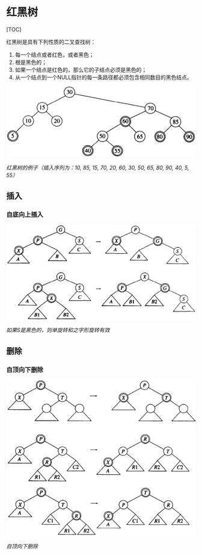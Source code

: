 # 红黑树

[TOC]



红黑树是具有下列性质的二叉查找树：

1. 每一个结点或者红色，或者黑色；
2. 根是黑色的；
3. 如果一个结点是红色的，那么它的子结点必须是黑色的；
4. 从一个结点到一个NULL指针的每一条路径都必须包含相同数目的黑色结点。

![rb_tree_example1](res/rb_tree_example1.png)

*红黑树的例子（插入序列为：10, 85, 15, 70, 20, 60, 30, 50, 65, 80, 90, 40, 5, 55）*



## 插入

### 自底向上插入

![rb_tree_insert](res/rb_tree_insert.png)

*如果S是黑色的，则单旋转和之字形旋转有效*



## 删除

### 自顶向下删除

![rb_tree_delete](res/rb_tree_delete.png)

*自顶向下删除*
